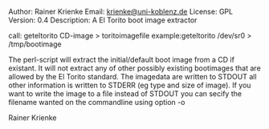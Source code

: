 Author: Rainer Krienke
Email:  krienke@uni-koblenz.de
License: GPL
Version: 0.4
Description: A El Torito boot image extractor

call:   geteltorito CD-image > toritoimagefile
example:geteltorito /dev/sr0  > /tmp/bootimage

The perl-script will extract the initial/default boot image from a CD if
existant. It will not extract any of other possibly existing bootimages
that are allowed by the El Torito standard.
The imagedata are written to STDOUT all other information is written to
STDERR (eg type and size of image).
If you want to write the image to a file instead of STDOUT you can
secify the filename wanted on the commandline using option -o <filename>

Rainer Krienke
